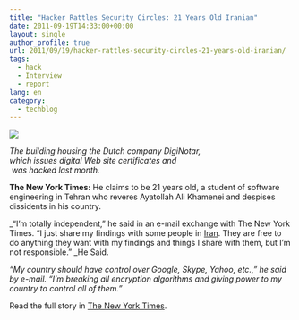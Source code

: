 ```yaml
---
title: "Hacker Rattles Security Circles: 21 Years Old Iranian"
date: 2011-09-19T14:33:00+00:00
layout: single
author_profile: true
url: 2011/09/19/hacker-rattles-security-circles-21-years-old-iranian/
tags:
  - hack
  - Interview
  - report
lang: en
category: 
  - techblog
---
```

[![](http://3.bp.blogspot.com/-jRlQ4ZBh5vQ/TndKsL8sbBI/AAAAAAAAECU/RHWc9FOoL4U/s320/hackjump.jpg)](http://3.bp.blogspot.com/-jRlQ4ZBh5vQ/TndKsL8sbBI/AAAAAAAAECU/RHWc9FOoL4U/s1600/hackjump.jpg)

_The building housing the Dutch company DigiNotar,  
which issues digital Web site certificates and  
 was hacked last month._

**The New York Times:** He claims to be 21 years old, a student of software engineering in Tehran who reveres Ayatollah Ali Khamenei and despises dissidents in his country.

_“I’m totally independent,” he said in an e-mail exchange with The New York Times. “I just share my findings with some people in [Iran](http://topics.nytimes.com/top/news/international/countriesandterritories/iran/index.html?inline=nyt-geo). They are free to do anything they want with my findings and things I share with them, but I’m not responsible.” _He Said.

_“My country should have control over Google, Skype, Yahoo, etc.,” _he said by e-mail._ “I’m breaking all encryption algorithms and giving power to my country to control all of them.”_

Read the full story in [The New York Times](http://www.nytimes.com/2011/09/12/technology/hacker-rattles-internet-security-circles.html?pagewanted=2&_r=2).